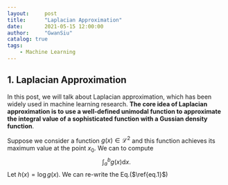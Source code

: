 ```yaml
---
layout:     post
title:      "Laplacian Approximation"
date:       2021-05-15 12:00:00
author:     "GwanSiu"
catalog: true
tags:
    - Machine Learning
---
```


## 1. Laplacian Approximation

In this post, we will talk about Laplacian approximation, which has been widely used in machine learning research. **The core idea of Laplacian approximation is to use a well-defined unimodal function to approximate the integral value of a sophisticated function with a Gussian density function**. 

Suppose we consider a function $g(x)\in \mathcal{L}^{2}$ and this function achieves its maximum value at the point $x_{0}$. We can to compute
$$
\begin{equation}
\displaystyle{\int_{a}^{b}}g(x)\mathrm{d}x. \label{eq.1}
\end{equation}
$$
Let $h(x)=\log g(x)$. We can re-write the Eq.($\ref{eq.1}$)